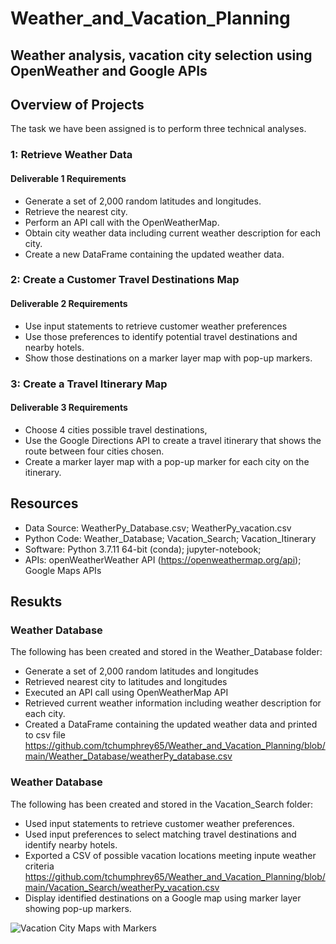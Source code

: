 # Weather_and_Vacation_Planning
## Weather analysis, vacation city selection using OpenWeather and Google APIs

## Overview of Projects

The task we have been assigned is to perform three technical analyses.

### 1: Retrieve Weather Data
#### Deliverable 1 Requirements
  - Generate a set of 2,000 random latitudes and longitudes.
  - Retrieve the nearest city.
  - Perform an API call with the OpenWeatherMap.
  - Obtain city weather data including current weather description for each city.
  - Create a new DataFrame containing the updated weather data.

### 2: Create a Customer Travel Destinations Map
#### Deliverable 2 Requirements

  - Use input statements to retrieve customer weather preferences
  - Use those preferences to identify potential travel destinations and nearby hotels.
  - Show those destinations on a marker layer map with pop-up markers.

### 3: Create a Travel Itinerary Map
#### Deliverable 3 Requirements

  - Choose 4 cities possible travel destinations,
  - Use the Google Directions API to create a travel itinerary that shows the route between four cities chosen.
  - Create a marker layer map with a pop-up marker for each city on the itinerary.

## Resources
  - Data Source: WeatherPy_Database.csv; WeatherPy_vacation.csv
  - Python Code: Weather_Database; Vacation_Search; Vacation_Itinerary
  - Software: Python 3.7.11 64-bit (conda); jupyter-notebook; 
  - APIs: openWeatherWeather API (https://openweathermap.org/api); Google Maps APIs


## Resukts
### Weather Database
The following has been created and stored in the Weather_Database folder:

  - Generate a set of 2,000 random latitudes and longitudes
  - Retrieved nearest city to latitudes and longitudes
  - Executed an API call using OpenWeatherMap API
  - Retrieved current weather information including weather description for each city.
  - Created a DataFrame containing the updated weather data and printed to csv file
   https://github.com/tchumphrey65/Weather_and_Vacation_Planning/blob/main/Weather_Database/weatherPy_database.csv

### Weather Database
The following has been created and stored in the Vacation_Search folder:

  - Used input statements to retrieve customer weather preferences.
  - Used input preferences to select matching travel destinations and identify nearby hotels.
  - Exported a CSV of possible vacation locations meeting inpute weather criteria
  https://github.com/tchumphrey65/Weather_and_Vacation_Planning/blob/main/Vacation_Search/weatherPy_vacation.csv
  - Display identified destinations on a Google map using marker layer showing pop-up markers.

![Vacation City Maps with Markers](https://user-images.githubusercontent.com/91839403/148290338-fc53dda8-a032-4617-a553-bb4594098e0f.png)








